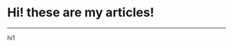 <style>

.Article;Date;(NUMBER) {background-color: grey;
                        margin: 20px;
 
                       
                       
                       }

       
</style>


<h1>Hi! these are my articles!</h1>

<hr>

<div class="Article;Date;(NUMBER)">
hi1
</div>















































































































































































































































